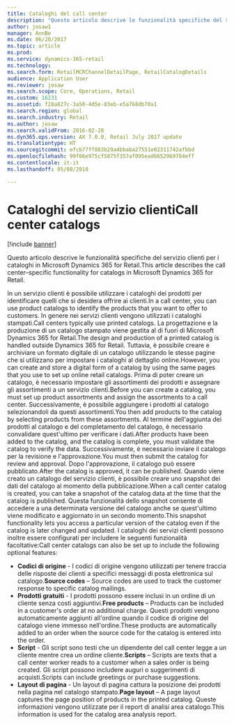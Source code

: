 ```yaml
---
title: Cataloghi del call center
description: "Questo articolo descrive le funzionalità specifiche del servizio clienti per i cataloghi in Microsoft Dynamics 365 for Retail."
author: josaw1
manager: AnnBe
ms.date: 06/20/2017
ms.topic: article
ms.prod: 
ms.service: dynamics-365-retail
ms.technology: 
ms.search.form: RetailMCRChannelDetailPage, RetailCatalogDetails
audience: Application User
ms.reviewer: josaw
ms.search.scope: Core, Operations, Retail
ms.custom: 16231
ms.assetid: f28a827c-3a50-4d5e-83eb-e5a768db70a1
ms.search.region: global
ms.search.industry: Retail
ms.author: josaw
ms.search.validFrom: 2016-02-28
ms.dyn365.ops.version: AX 7.0.0, Retail July 2017 update
ms.translationtype: HT
ms.sourcegitcommit: efcb77ff883b29a4bbaba27551e02311742afbbd
ms.openlocfilehash: 99f66e975cf5875f357af095ead66529b9784eff
ms.contentlocale: it-it
ms.lasthandoff: 05/08/2018

---
```


# <a name="call-center-catalogs"></a><span data-ttu-id="197c3-103">Cataloghi del servizio clienti</span><span class="sxs-lookup"><span data-stu-id="197c3-103">Call center catalogs</span></span>

[!include [banner](includes/banner.md)]

<span data-ttu-id="197c3-104">Questo articolo descrive le funzionalità specifiche del servizio clienti per i cataloghi in Microsoft Dynamics 365 for Retail.</span><span class="sxs-lookup"><span data-stu-id="197c3-104">This article describes the call center–specific functionality for catalogs in Microsoft Dynamics 365 for Retail.</span></span>

<span data-ttu-id="197c3-105">In un servizio clienti è possibile utilizzare i cataloghi dei prodotti per identificare quelli che si desidera offrire ai clienti.</span><span class="sxs-lookup"><span data-stu-id="197c3-105">In a call center, you can use product catalogs to identify the products that you want to offer to customers.</span></span> <span data-ttu-id="197c3-106">In genere nei servizi clienti vengono utilizzati i cataloghi stampati.</span><span class="sxs-lookup"><span data-stu-id="197c3-106">Call centers typically use printed catalogs.</span></span> <span data-ttu-id="197c3-107">La progettazione e la produzione di un catalogo stampato viene gestita al di fuori di Microsoft Dynamics 365 for Retail.</span><span class="sxs-lookup"><span data-stu-id="197c3-107">The design and production of a printed catalog is handled outside Dynamics 365 for Retail.</span></span> <span data-ttu-id="197c3-108">Tuttavia, è possibile creare e archiviare un formato digitale di un catalogo utilizzando le stesse pagine che si utilizzano per impostare i cataloghi al dettaglio online.</span><span class="sxs-lookup"><span data-stu-id="197c3-108">However, you can create and store a digital form of a catalog by using the same pages that you use to set up online retail catalogs.</span></span> <span data-ttu-id="197c3-109">Prima di poter creare un catalogo, è necessario impostare gli assortimenti dei prodotti e assegnare gli assortimenti a un servizio clienti.</span><span class="sxs-lookup"><span data-stu-id="197c3-109">Before you can create a catalog, you must set up product assortments and assign the assortments to a call center.</span></span> <span data-ttu-id="197c3-110">Successivamente, è possibile aggiungere i prodotti al catalogo selezionandoli da questi assortimenti.</span><span class="sxs-lookup"><span data-stu-id="197c3-110">You then add products to the catalog by selecting products from these assortments.</span></span> <span data-ttu-id="197c3-111">Al termine dell'aggiunta dei prodotti al catalogo e del completamento del catalogo, è necessario convalidare quest'ultimo per verificare i dati.</span><span class="sxs-lookup"><span data-stu-id="197c3-111">After products have been added to the catalog, and the catalog is complete, you must validate the catalog to verify the data.</span></span> <span data-ttu-id="197c3-112">Successivamente, è necessario inviare il catalogo per la revisione e l'approvazione.</span><span class="sxs-lookup"><span data-stu-id="197c3-112">You must then submit the catalog for review and approval.</span></span> <span data-ttu-id="197c3-113">Dopo l'approvazione, il catalogo può essere pubblicato.</span><span class="sxs-lookup"><span data-stu-id="197c3-113">After the catalog is approved, it can be published.</span></span> <span data-ttu-id="197c3-114">Quando viene creato un catalogo del servizio clienti, è possibile creare uno snapshot dei dati del catalogo al momento della pubblicazione.</span><span class="sxs-lookup"><span data-stu-id="197c3-114">When a call center catalog is created, you can take a snapshot of the catalog data at the time that the catalog is published.</span></span> <span data-ttu-id="197c3-115">Questa funzionalità dello snapshot consente di accedere a una determinata versione del catalogo anche se quest'ultimo viene modificato e aggiornato in un secondo momento.</span><span class="sxs-lookup"><span data-stu-id="197c3-115">This snapshot functionality lets you access a particular version of the catalog even if the catalog is later changed and updated.</span></span> <span data-ttu-id="197c3-116">I cataloghi dei servizi clienti possono inoltre essere configurati per includere le seguenti funzionalità facoltative:</span><span class="sxs-lookup"><span data-stu-id="197c3-116">Call center catalogs can also be set up to include the following optional features:</span></span>

-   <span data-ttu-id="197c3-117">**Codici di origine** - I codici di origine vengono utilizzati per tenere traccia delle risposte dei clienti a specifici messaggi di posta elettronica sul catalogo.</span><span class="sxs-lookup"><span data-stu-id="197c3-117">**Source codes** – Source codes are used to track the customer response to specific catalog mailings.</span></span>
-   <span data-ttu-id="197c3-118">**Prodotti gratuiti** - I prodotti possono essere inclusi in un ordine di un cliente senza costi aggiuntivi.</span><span class="sxs-lookup"><span data-stu-id="197c3-118">**Free products** – Products can be included in a customer's order at no additional charge.</span></span> <span data-ttu-id="197c3-119">Questi prodotti vengono automaticamente aggiunti all'ordine quando il codice di origine del catalogo viene immesso nell'ordine.</span><span class="sxs-lookup"><span data-stu-id="197c3-119">These products are automatically added to an order when the source code for the catalog is entered into the order.</span></span>
-   <span data-ttu-id="197c3-120">**Script** - Gli script sono testi che un dipendente del call center legge a un cliente mentre crea un ordine cliente.</span><span class="sxs-lookup"><span data-stu-id="197c3-120">**Scripts** – Scripts are texts that a call center worker reads to a customer when a sales order is being created.</span></span> <span data-ttu-id="197c3-121">Gli script possono includere auguri o suggerimenti di acquisti.</span><span class="sxs-lookup"><span data-stu-id="197c3-121">Scripts can include greetings or purchase suggestions.</span></span>
-   <span data-ttu-id="197c3-122">**Layout di pagina** - Un layout di pagina cattura la posizione dei prodotti nella pagina nel catalogo stampato.</span><span class="sxs-lookup"><span data-stu-id="197c3-122">**Page layout** – A page layout captures the page position of products in the printed catalog.</span></span> <span data-ttu-id="197c3-123">Queste informazioni vengono utilizzate per il report di analisi area catalogo.</span><span class="sxs-lookup"><span data-stu-id="197c3-123">This information is used for the catalog area analysis report.</span></span>





